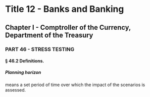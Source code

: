 
# Title 12 - Banks and Banking
## Chapter I - Comptroller of the Currency, Department of the Treasury
### PART 46 - STRESS TESTING
#### § 46.2 Definitions.
##### Planning horizon

means a set period of time over which the impact of the scenarios is assessed.
